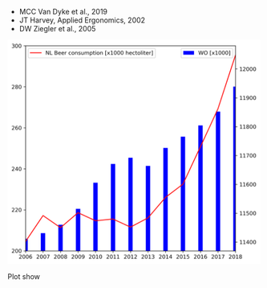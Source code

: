   - MCC Van Dyke et al., 2019
  - JT Harvey, Applied Ergonomics, 2002
  - DW Ziegler et al., 2005

![Correlation](correlation.png)

Plot show
